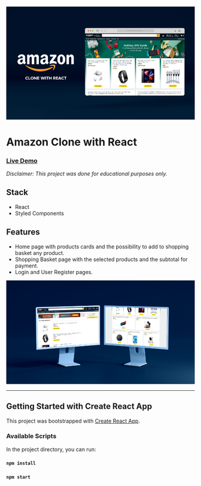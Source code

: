 <a href="https://amzn-clone-react04-jg.netlify.app/"><img src="./github_assets/Amazon_App-Showcase_02_Browser_LOW.png" width="auto" height="auto"></a>

# Amazon Clone with React

### [Live Demo](https://amzn-clone-react04-jg.netlify.app/)

_Disclaimer: This project was done for educational purposes only._

## Stack

- React
- Styled Components

## Features

- Home page with products cards and the possibility to add to shopping basket any product.
- Shopping Basket page with the selected products and the subtotal for payment.
- Login and User Register pages.

<a href="https://amzn-clone-react04-jg.netlify.app/"><img src="./github_assets/Amazon_App-Showcase_03_DesktopX2_LOW.png" width="auto" height="auto"></a>

___

## Getting Started with Create React App

This project was bootstrapped with [Create React App](https://github.com/facebook/create-react-app).

### Available Scripts

In the project directory, you can run:

#### `npm install`

#### `npm start`
